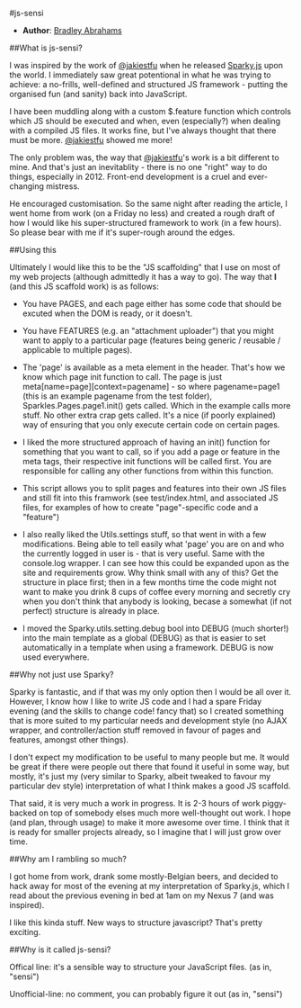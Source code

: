 #js-sensi

* **Author**: [Bradley Abrahams](https://github.com/mrkipling)

##What is js-sensi?

I was inspired by the work of [@jakiestfu](https://github.com/jakiestfu) when he released [Sparky.js](http://sparkyjs.com "Sparky.js homepage") upon the world. I immediately saw great potentional in what he was trying to achieve: a no-frills, well-defined and structured JS framework - putting the organised fun (and sanity) back into JavaScript.

I have been muddling along with a custom $.feature function which controls which JS should be executed and when, even (especially?) when dealing with a compiled JS files. It works fine, but I've always thought that there must be more. [@jakiestfu](https://github.com/jakiestfu) showed me more!

The only problem was, the way that [@jakiestfu](https://github.com/jakiestfu)'s work is a bit different to mine. And that's just an inevitablity - there is no one "right" way to do things, especially in 2012. Front-end development is a cruel and ever-changing mistress.

He encouraged customisation. So the same night after reading the article, I went home from work (on a Friday no less) and created a rough draft of how I would like his super-structured framework to work (in a few hours). So please bear with me if it's super-rough around the edges.

##Using this

Ultimately I would like this to be the "JS scaffolding" that I use on most of my web projects (although admittedly it has a way to go). The way that **I** (and this JS scaffold work) is as follows:

* You have PAGES, and each page either has some code that should be excuted when the DOM is ready, or it doesn't.

* You have FEATURES (e.g. an "attachment uploader") that you might want to apply to a particular page (features being generic / reusable / applicable to multiple pages).

* The 'page' is available as a meta element in the header. That's how we know which page init function to call. The page is just meta[name=page][context=pagename] - so where pagename=page1 (this is an example pagename from the test folder), Sparkles.Pages.page1.init() gets called. Which in the example calls more stuff. No other extra crap gets called. It's a nice (if poorly explained) way of ensuring that you only execute certain code on certain pages.

* I liked the more structured approach of having an init() function for something that you want to call, so if you add a page or feature in the meta tags, their respective init functions will be called first. You are responsible for calling any other functions from within this function.

* This script allows you to split pages and features into their own JS files and still fit into this framwork (see test/index.html, and associated JS files, for examples of how to create "page"-specific code and a "feature")

* I also really liked the Utils.settings stuff, so that went in with a few modifications. Being able to tell easily what 'page' you are on and who the currently logged in user is - that is very useful. Same with the console.log wrapper. I can see how this could be expanded upon as the site and requirements grow. Why think small with any of this? Get the structure in place first; then in a few months time the code might not want to make you drink 8 cups of coffee every morning and secretly cry when you don't think that anybody is looking, becase a somewhat (if not perfect) structure is already in place.

* I moved the Sparky.utils.setting.debug bool into DEBUG (much shorter!) into the main template as a global (DEBUG) as that is easier to set automatically in a template when using a framework. DEBUG is now used everywhere.

##Why not just use Sparky?

Sparky is fantastic, and if that was my only option then I would be all over it. However, I know how I like to write JS code and I had a spare Friday evening (and the skills to change code! fancy that) so I created something that is more suited to my particular needs and development style (no AJAX wrapper, and controller/action stuff removed in favour of pages and features, amongst other things).

I don't expect my modification to be useful to many people but me. It would be great if there were people out there that found it useful in some way, but mostly, it's just my (very similar to Sparky, albeit tweaked to favour my particular dev style) interpretation of what I think makes a good JS scaffold.

That said, it is very much a work in progress. It is 2-3 hours of work piggy-backed on top of somebody elses much more well-thought out work. I hope (and plan, through usage) to make it more awesome over time. I think that it is ready for smaller projects already, so I imagine that I will just grow over time.

##Why am I rambling so much?

I got home from work, drank some mostly-Belgian beers, and decided to hack away for most of the evening at my interpretation of Sparky.js, which I read about the previous evening in bed at 1am on my Nexus 7 (and was inspired).

I like this kinda stuff. New ways to structure javascript? That's pretty exciting.

##Why is it called js-sensi?

Offical line: it's a sensible way to structure your JavaScript files. (as in, "sensi")

Unofficial-line: no comment, you can probably figure it out (as in, "sensi")
